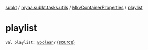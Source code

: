 [subkt](../../index.md) / [myaa.subkt.tasks.utils](../index.md) / [MkvContainerProperties](index.md) / [playlist](./playlist.md)

# playlist

`val playlist: `[`Boolean`](https://kotlinlang.org/api/latest/jvm/stdlib/kotlin/-boolean/index.html)`?` [(source)](https://github.com/Myaamori/SubKt/blob/0.1.9/src/main/kotlin/myaa/subkt/tasks/utils/mkvmerge.kt#L55)